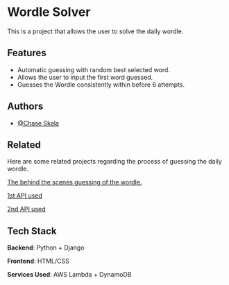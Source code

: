 
# Wordle Solver

This is a project that allows the user to solve the daily wordle.


## Features

- Automatic guessing with random best selected word.
- Allows the user to input the first word guessed.
- Guesses the Wordle consistently within before 6 attempts.



## Authors

- [@Chase Skala](https://www.github.com/ChaseSkala)


## Related

Here are some related projects regarding the process of guessing the daily wordle.

[The behind the scenes guessing of the wordle.](https://github.com/ChaseSkala/WordleProject)

[1st API used](https://github.com/ChaseSkala/Wordle-solver-API)

[2nd API used](https://github.com/ChaseSkala/wordle-server)


## Tech Stack

**Backend**: Python + Django
 
**Frontend**: HTML/CSS

**Services Used**: AWS Lambda + DynamoDB
